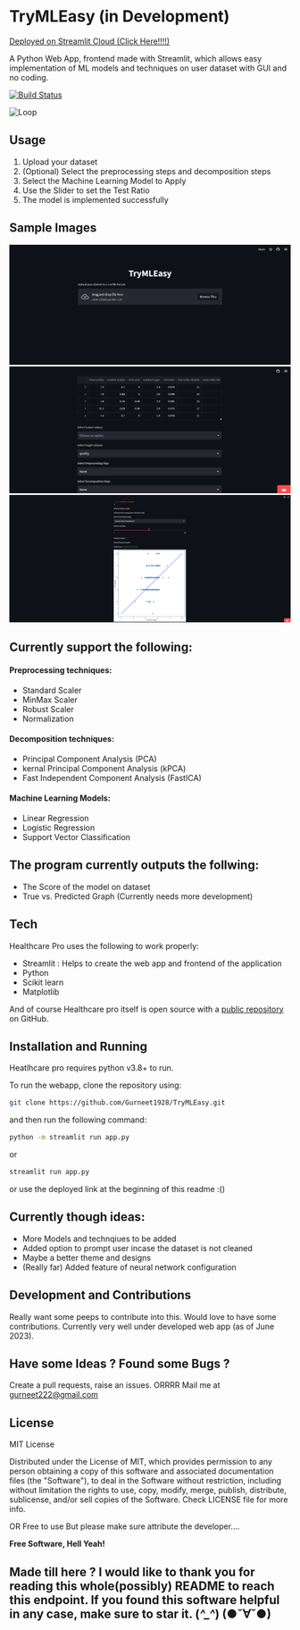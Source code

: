 # TryMLEasy (in Development)

[Deployed on Streamlit Cloud (Click Here!!!!)](https://trymleasy.streamlit.app/)

A Python Web App, frontend made with Streamlit, which allows easy implementation of ML models and techniques on user dataset with GUI and no coding.

[![Build Status](https://cdn.jsdelivr.net/gh/jenkinsci/embeddable-build-status-plugin@master/src/doc/flat-square_unconfigured.svg)](https://travis-ci.org/joemccann/dillinger)

![Loop](https://media.tenor.com/QERIP5NSTeoAAAAC/loop.gif)


## Usage

1. Upload your dataset 
2. (Optional) Select the preprocessing steps and decomposition steps 
3. Select the Machine Learning Model to Apply
4. Use the Slider to set the Test Ratio
5. The model is implemented successfully

## Sample Images
![Default Page](images/default_page.png)
![Sample Dataset](images/sample_dataset.png)
![Output Graph](images/output_graph.png)


## Currently support the following:

#### Preprocessing techniques:
- Standard Scaler
- MinMax Scaler
- Robust Scaler
- Normalization

#### Decomposition techniques:
- Principal Component Analysis (PCA)
- kernal Principal Component Analysis (kPCA)
- Fast Independent Component Analysis (FastICA)

#### Machine Learning Models:
- Linear Regression
- Logistic Regression
- Support Vector Classification

## The program currently outputs the follwing:
- The Score of the model on dataset
- True vs. Predicted Graph (Currently needs more development)

## Tech
Healthcare Pro uses the following to work properly:

- Streamlit : Helps to create the web app and frontend of the application
- Python 
- Scikit learn
- Matplotlib

And of course Healthcare pro itself is open source with a [public repository](https://github.com/Gurneet1928/healthcare-pro-gpt)
 on GitHub.

## Installation and Running

Heatlhcare pro requires python v3.8+ to run.

To run the webapp, clone the repository using:

```sh
git clone https://github.com/Gurneet1928/TryMLEasy.git
```
and then run the following command:
```sh
python -m streamlit run app.py
```
or
```sh
streamlit run app.py
```
or use the deployed link at the beginning of this readme :()

## Currently though ideas:
- More Models and technqiues to be added
- Added option to prompt user incase the dataset is not cleaned
- Maybe a better theme and designs
- (Really far) Added feature of neural network configuration

## Development and Contributions
Really want some peeps to contribute into this. Would love to have some contributions.
Currently very well under developed web app (as of June 2023). 

## Have some Ideas ? Found some Bugs ? 
Create a pull requests, raise an issues.
ORRRR
Mail me at gurneet222@gmail.com

## License

MIT License

Distributed under the License of MIT, which provides permission to any person obtaining a copy of this software and associated documentation files (the "Software"), to deal in the Software without restriction, including without limitation the rights to use, copy, modify, merge, publish, distribute, sublicense, and/or sell copies of the Software. Check LICENSE file for more info.

OR
Free to use
But please make sure attribute the developer....

**Free Software, Hell Yeah!**

## Made till here ? I would like to thank you for reading this whole(possibly) README to reach this endpoint. If you found this software helpful in any case, make sure to star it.    (*^_^*)   (●ˇ∀ˇ●)
